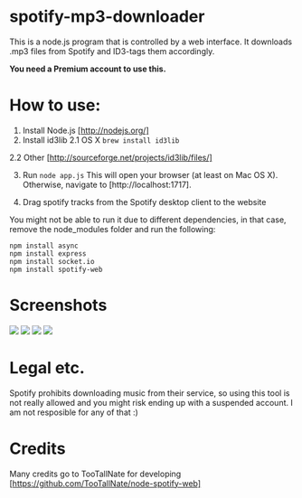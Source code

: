 spotify-mp3-downloader
======================

This is a node.js program that is controlled by a web interface. It downloads .mp3 files from Spotify and ID3-tags them accordingly.

**You need a Premium account to use this.**

# How to use:

1. Install Node.js [http://nodejs.org/]
2. Install id3lib
2.1 OS X
`brew install id3lib`

2.2 Other
[http://sourceforge.net/projects/id3lib/files/]

3. Run `node app.js`
This will open your browser (at least on Mac OS X). Otherwise, navigate to [http://localhost:1717].

4. Drag spotify tracks from the Spotify desktop client to the website

You might not be able to run it due to different dependencies, in that case, remove the node_modules folder and run the following:

```
npm install async
npm install express
npm install socket.io
npm install spotify-web
```

# Screenshots
![](http://i.imgur.com/4jSZ7HX.png)
![](http://i.imgur.com/z976IIY.png)
![](http://i.imgur.com/xGZPkIV.png)
![](http://i.imgur.com/7uSE4ns.png)


# Legal etc.
Spotify prohibits downloading music from their service, so using this tool is not really allowed and you might risk ending up with a suspended account. I am not resposible for any of that :)

# Credits
Many credits go to TooTallNate for developing [https://github.com/TooTallNate/node-spotify-web]
